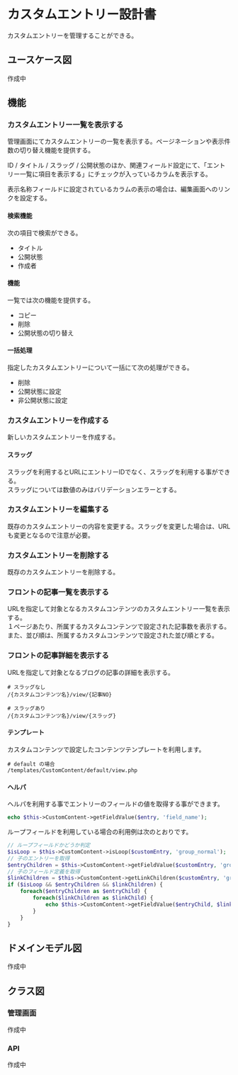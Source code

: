 # カスタムエントリー設計書

カスタムエントリーを管理することができる。

## ユースケース図
<!--
![ユースケース図：カスタムエントリー](../../../svg/use_case/bc-custom-field/custom_posts.svg)
-->
作成中
 
## 機能
### カスタムエントリー一覧を表示する
管理画面にてカスタムエントリーの一覧を表示する。ページネーションや表示件数の切り替え機能を提供する。
  
ID / タイトル / スラッグ / 公開状態のほか、関連フィールド設定にて、「エントリー一覧に項目を表示する」にチェックが入っているカラムを表示する。

表示名称フィールドに設定されているカラムの表示の場合は、編集画面へのリンクを設定する。

#### 検索機能
次の項目で検索ができる。
- タイトル
- 公開状態
- 作成者

#### 機能
一覧では次の機能を提供する。
- コピー
- 削除
- 公開状態の切り替え

#### 一括処理
指定したカスタムエントリーについて一括にて次の処理ができる。
- 削除
- 公開状態に設定
- 非公開状態に設定

 
### カスタムエントリーを作成する
新しいカスタムエントリーを作成する。

#### スラッグ
スラッグを利用するとURLにエントリーIDでなく、スラッグを利用する事ができる。  
スラッグについては数値のみはバリデーションエラーとする。

 
### カスタムエントリーを編集する
既存のカスタムエントリーの内容を変更する。スラッグを変更した場合は、URLも変更となるので注意が必要。

### カスタムエントリーを削除する
既存のカスタムエントリーを削除する。

### フロントの記事一覧を表示する
URLを指定して対象となるカスタムコンテンツのカスタムエントリー一覧を表示する。  
１ページあたり、所属するカスタムコンテンツで設定された記事数を表示する。  
また、並び順は、所属するカスタムコンテンツで設定された並び順とする。

### フロントの記事詳細を表示する
URLを指定して対象となるブログの記事の詳細を表示する。

```shell
# スラッグなし
/{カスタムコンテンツ名}/view/{記事NO}

# スラッグあり
/{カスタムコンテンツ名}/view/{スラッグ}
```

#### テンプレート
カスタムコンテンツで設定したコンテンツテンプレートを利用します。
```shell
# default の場合
/templates/CustomContent/default/view.php
```

#### ヘルパ
ヘルパを利用する事でエントリーのフィールドの値を取得する事ができます。
```php
echo $this->CustomContent->getFieldValue($entry, 'field_name');
```
ループフィールドを利用している場合の利用例は次のとおりです。
```php
// ループフィールドかどうか判定
$isLoop = $this->CustomContent->isLoop($customEntry, 'group_normal');
// 子のエントリーを取得
$entryChildren = $this->CustomContent->getFieldValue($customEntry, 'group_normal');
// 子のフィールド定義を取得
$linkChildren = $this->CustomContent->getLinkChildren($customEntry, 'group_normal');
if ($isLoop && $entryChildren && $linkChildren) {
    foreach($entryChildren as $entryChild) {
        foreach($linkChildren as $linkChild) {
            echo $this->CustomContent->getFieldValue($entryChild, $linkChild->name);
        }
    }
}
```
 
## ドメインモデル図
<!--
![ユースケース図：カスタムエントリー](../../../svg/domain_model/bc-custom-field/custom_posts.svg)
-->
作成中

 
## クラス図
### 管理画面
<!--
![ユースケース図：カスタムエントリー](../../../svg/class/bc-custom-field/manage_custom_posts.svg)
-->
作成中

 
### API
<!--
![ユースケース図：カスタムエントリー](../../../svg/class/bc-custom-field/api_custom_posts.svg)
-->
作成中
